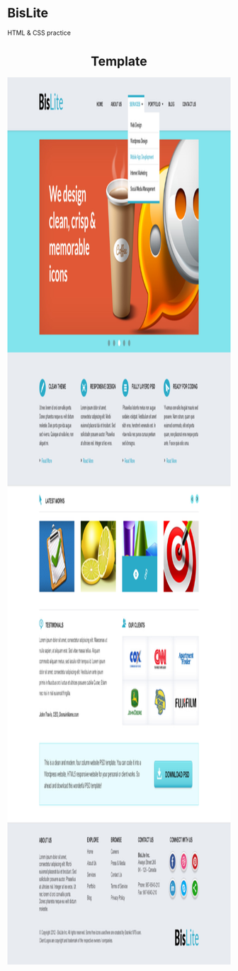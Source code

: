 # BisLite
 HTML &amp; CSS practice


<h1 align="center">Template</h1>
 <img src="img/Bislite.jpg" alt="Template" width="1400" height="2000"/>
